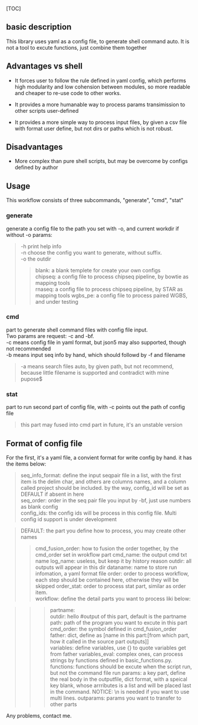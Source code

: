 [TOC]

## basic description
This library uses yaml as a config file, to generate shell command auto. It is not a tool to excute functions, just combine them together

## Advantages vs shell 

* It forces user to follow the rule defined in yaml config, which performs high modularity and low cohension between modules, so more readable and cheaper to re-use code to other works.

* It provides a more humanable way to process params transimission to other scripts user-defined

* It provides a more simple way to process input files, by given a csv file with format user define, but not dirs or paths which is not robust.

## Disadvantages

* More complex than pure shell scripts, but may be overcome by configs defined by author

## Usage

This workflow consists of three subcommands, "generate", "cmd", "stat"

### generate
generate a config file to the path you set with -o, and current workdir if without -o
params:
> -h print help info  
> -n choose the config you want to generate, without suffix.  
> -o the outdir
>> blank: a blank templete for create your own configs    
>> chipseq: a config file to process chipseq pipeline, by bowtie as mapping tools  
>> rnaseq: a config file to process chipseq pipeline, by STAR as mapping tools
>> wgbs_pe: a config file to process paired WGBS, and under testing      

### cmd
part to generate shell command files with config file input.  
Two params are request: -c and -bf.  
-c means config file  in yaml format, but json5 may also supported, though not recommended  
-b means input seq info by hand,  which should followd by -f and filename  
>-a means search files auto, by given path, but not recommend, because little filename is supported and contradict with mine pupose$

### stat
part to run second part of config file, with -c points out the path of config file
> this part may fused into cmd part in future, it's an unstable version

## Format of config file
For the first, it's a yaml file, a convient format for write config by hand.
it has the items below:
> seq_info_format: define the input seqpair file in a list, with the first item is the delim char, and others are columns names, and a column called project should be included. by the way, config_id will be set as DEFAULT if absent in here  
> seq_order: order in the seq pair file you input by -bf, just use numbers as blank config   
> config_ids: the config ids will be process in this config file. Multi config id support is under development

>DEFAULT: the part you define how to process, you may create other names
>> cmd_fusion_order: how to fusion the order together, by the cmd_order set in wrokflow part
>> cmd_name: the output cmd txt name
>> log_name: useless, but keep it by history reason
>> outdir: all outputs will appear in this dir
>> dataname: name to store run infomation, a yaml format file
>> order: order to process workflow,  each step should be contained here, otherwise they will be skipped
>> order_stat: order to process stat part, similar as order item.  
>>workflow: define the detail parts you want to process liki below:

>>>partname:  
>>>   outdir: hello #output of this part, default is the partname
>>>   path: path of the program you want to excute in this part
>>>   cmd_order: the symbol defined in cmd_fusion_order  
>>>   father: dict, define as  [name in this part:[from which part, how it called in the source part outputs]]  
>>>   variables: define variables, use {} to quote variables get from father
>>>   variables_eval: complex ones, can process strings by functions defined in basic_functions.py.
>>>   functions: functions should be excute when the script run, but not the command file run
>>>   params: a key part, define the real body in the outputfile, dict format, with a speical key blank, whose arrributes is a list and will be placed last in the command. NOTICE: \n is needed if you want to use multi lines.
>>>   outparams: params you want to transfer to other parts

Any problems, contact me.
